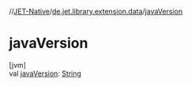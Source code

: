 //[JET-Native](../../index.md)/[de.jet.library.extension.data](index.md)/[javaVersion](java-version.md)

# javaVersion

[jvm]\
val [javaVersion](java-version.md): [String](https://kotlinlang.org/api/latest/jvm/stdlib/kotlin/-string/index.html)
